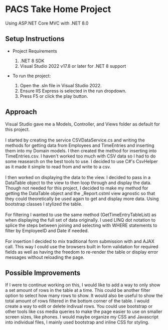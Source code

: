 # PACS Take Home Project
Using ASP.NET Core MVC with .NET 8.0

## Setup Instructions
- Project Requirements
  1. .NET 8 SDK
  2. Visual Studio 2022 v17.8 or later for .NET 8 support

- To run the project:
  1. Open the .sln file in Visual Studio 2022.
  2. Ensure IIS Express is selected in the run dropdown.
  3. Press F5 or click the play button.
 
## Approach
Visual Studio gave me a Models, Controller, and Views folder as default for this project.<br /><br />
I started by creating the service CSVDataService.cs and writing the methods for getting data from Employees and TimeEntries and inserting them into my Domain models. I then created the method for inserting into TimeEntries.csv. I haven't worked too much with CSV data so I had to do some reasearch on the best tools to use. I decided to use C#'s CsvHelper as it made it simple to read from and write to a csv.<br /><br />
I then worked on displaying the data to the view. I decided to pass in a DataTable object to the view to then loop through and display the data. Though not needed for this project, I decided to make my method for getting the DataTable object and the _Report.cstml view agnostic so that they could theoretically be used again to get and display more data. Using bootstrap classes I stylized the table.<br /><br />
For filtering I wanted to use the same method (GetTimeEntryTableList) as when displaying the full set of data originally. I used LINQ dot notation to splice the steps between joining and selecting with WHERE statements to filter by EmployeeID and Date if needed.<br /><br />
For insertion I decided to mix traditional form submission with and AJAX call. This way I could use the browsers built in form validation for required fields as well as having the freedom to re-render the table or display error messages without reloading the page.

## Possible Improvements
If I were to continue working on this, I would like to add a way to only show a set amount of rows in the table at a time. This could be another filter option to select how many rows to show. It would also be useful to show the total amount of rows filtered in the bottom corner of the table. I would create a way to edit or delete indivual rows. You could use bootstrap or other tools like css media queries to make the page easier to use on smaller screen sizes, like phones. I would maybe organize my CSS and Javascript into individual files, I mainly used bootstrap and inline CSS for styling.
